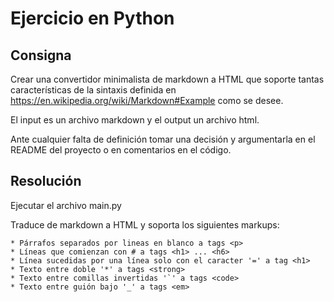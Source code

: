 # Ejercicio en Python

## Consigna

Crear una convertidor minimalista de markdown a HTML que soporte tantas características de la sintaxis definida en https://en.wikipedia.org/wiki/Markdown#Example como se desee.

El input es un archivo markdown y el output un archivo html.

Ante cualquier falta de definición tomar una decisión y argumentarla en el README del proyecto o en comentarios en el código.

## Resolución

Ejecutar el archivo main.py

Traduce de markdown a HTML y soporta los siguientes markups:

```
* Párrafos separados por lineas en blanco a tags <p>
* Líneas que comienzan con # a tags <h1> ... <h6>
* Línea sucedidas por una línea solo con el caracter '=' a tag <h1>
* Texto entre doble '*' a tags <strong>
* Texto entre comillas invertidas '`' a tags <code>
* Texto entre guión bajo '_' a tags <em>
```
